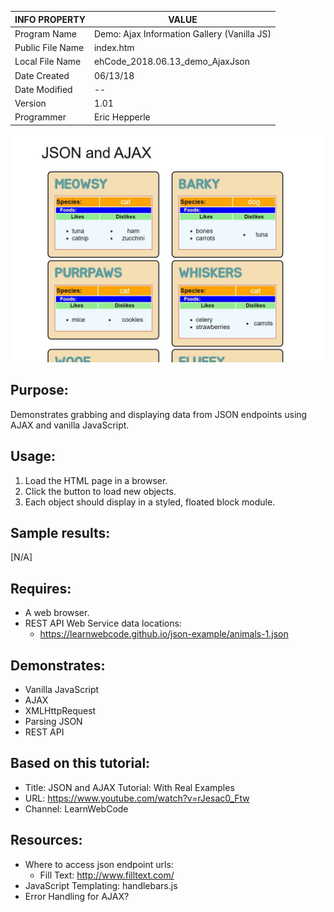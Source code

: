 | INFO PROPERTY    | VALUE                                       |
| ---------------- | ------------------------------------------- |
| Program Name     | Demo: Ajax Information Gallery (Vanilla JS) |
| Public File Name | index.htm                                   |
| Local File Name  | ehCode_2018.06.13_demo_AjaxJson             |
| Date Created     | 06/13/18                                    |
| Date Modified    | --                                          |
| Version          | 1.01                                        |
| Programmer       | Eric Hepperle                               |

![Demo: Ajax Animal Information Gallery (Vanilla JS)](images/ehw_screenshot_01.jpg)

## Purpose:
Demonstrates grabbing and displaying data from JSON endpoints using AJAX and vanilla JavaScript.
    
## Usage:
1. Load the HTML page in a browser.
2. Click the button to load new objects.
3. Each object should display in a styled, floated block module.
    
## Sample results: 
[N/A]

## Requires:
* A web browser.
* REST API Web Service data locations:
    * https://learnwebcode.github.io/json-example/animals-1.json
    
## Demonstrates:
* Vanilla JavaScript
* AJAX
* XMLHttpRequest
* Parsing JSON
* REST API

## Based on this tutorial:
- Title: JSON and AJAX Tutorial: With Real Examples
- URL: https://www.youtube.com/watch?v=rJesac0_Ftw
- Channel: LearnWebCode

## Resources:
- Where to access json endpoint urls:
    * Fill Text: http://www.filltext.com/
- JavaScript Templating: handlebars.js
- Error Handling for AJAX?
